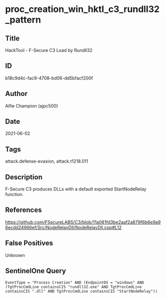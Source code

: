 # proc_creation_win_hktl_c3_rundll32_pattern

## Title
HackTool - F-Secure C3 Load by Rundll32

## ID
b18c9d4c-fac9-4708-bd06-dd5bfacf200f

## Author
Alfie Champion (ajpc500)

## Date
2021-06-02

## Tags
attack.defense-evasion, attack.t1218.011

## Description
F-Secure C3 produces DLLs with a default exported StartNodeRelay function.

## References
https://github.com/FSecureLABS/C3/blob/11a081fd3be2aaf2a879f6b6e9a96ecdd24966ef/Src/NodeRelayDll/NodeRelayDll.cpp#L12

## False Positives
Unknown

## SentinelOne Query
```
EventType = "Process Creation" AND (EndpointOS = "windows" AND (TgtProcCmdLine containsCIS "rundll32.exe" AND TgtProcCmdLine containsCIS ".dll" AND TgtProcCmdLine containsCIS "StartNodeRelay"))

```